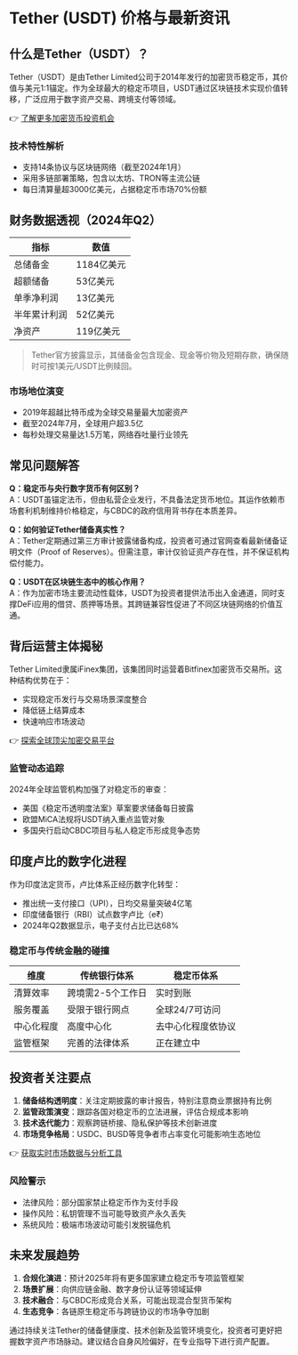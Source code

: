 # Tether (USDT) 价格与最新资讯

## 什么是Tether（USDT）？

Tether（USDT）是由Tether Limited公司于2014年发行的加密货币稳定币，其价值与美元1:1锚定。作为全球最大的稳定币项目，USDT通过区块链技术实现价值转移，广泛应用于数字资产交易、跨境支付等领域。

👉 [了解更多加密货币投资机会](https://bit.ly/okx_welcome)

### 技术特性解析
- 支持14条协议与区块链网络（截至2024年1月）
- 采用多链部署策略，包含以太坊、TRON等主流公链
- 每日清算量超3000亿美元，占据稳定币市场70%份额

## 财务数据透视（2024年Q2）

| 指标          | 数值       |
|---------------|------------|
| 总储备金      | 1184亿美元 |
| 超额储备      | 53亿美元   |
| 单季净利润    | 13亿美元   |
| 半年累计利润  | 52亿美元   |
| 净资产        | 119亿美元  |

>Tether官方披露显示，其储备金包含现金、现金等价物及短期存款，确保随时可按1美元/USDT比例赎回。

### 市场地位演变
- 2019年超越比特币成为全球交易量最大加密资产
- 截至2024年7月，全球用户超3.5亿
- 每秒处理交易量达1.5万笔，网络吞吐量行业领先

## 常见问题解答

**Q：稳定币与央行数字货币有何区别？**  
A：USDT虽锚定法币，但由私营企业发行，不具备法定货币地位。其运作依赖市场套利机制维持价格稳定，与CBDC的政府信用背书存在本质差异。

**Q：如何验证Tether储备真实性？**  
A：Tether定期通过第三方审计披露储备构成，投资者可通过官网查看最新储备证明文件（Proof of Reserves）。但需注意，审计仅验证资产存在性，并不保证机构偿付能力。

**Q：USDT在区块链生态中的核心作用？**  
A：作为加密市场主要流动性载体，USDT为投资者提供法币出入金通道，同时支撑DeFi应用的借贷、质押等场景。其跨链兼容性促进了不同区块链网络的价值互通。

## 背后运营主体揭秘

Tether Limited隶属iFinex集团，该集团同时运营着Bitfinex加密货币交易所。这种结构优势在于：
- 实现稳定币发行与交易场景深度整合
- 降低链上结算成本
- 快速响应市场波动

👉 [探索全球顶尖加密交易平台](https://bit.ly/okx_welcome)

### 监管动态追踪
2024年全球监管机构加强了对稳定币的审查：
- 美国《稳定币透明度法案》草案要求储备每日披露
- 欧盟MiCA法规将USDT纳入重点监管对象
- 多国央行启动CBDC项目与私人稳定币形成竞争态势

## 印度卢比的数字化进程

作为印度法定货币，卢比体系正经历数字化转型：
- 推出统一支付接口（UPI），日均交易量突破4亿笔
- 印度储备银行（RBI）试点数字卢比（e₹）
- 2024年Q2数据显示，电子支付占比已达68%

### 稳定币与传统金融的碰撞
| 维度         | 传统银行体系       | 稳定币体系         |
|--------------|--------------------|--------------------|
| 清算效率     | 跨境需2-5个工作日  | 实时到账           |
| 服务覆盖     | 受限于银行网点     | 全球24/7可访问     |
| 中心化程度   | 高度中心化         | 去中心化程度依协议 |
| 监管框架     | 完善的法律体系     | 正在建立中         |

## 投资者关注要点

1. **储备结构透明度**：关注定期披露的审计报告，特别注意商业票据持有比例
2. **监管政策演变**：跟踪各国对稳定币的立法进展，评估合规成本影响
3. **技术迭代能力**：观察跨链桥接、隐私保护等技术创新进度
4. **市场竞争格局**：USDC、BUSD等竞争者市占率变化可能影响生态地位

👉 [获取实时市场数据与分析工具](https://bit.ly/okx_welcome)

### 风险警示
- 法律风险：部分国家禁止稳定币作为支付手段
- 操作风险：私钥管理不当可能导致资产永久丢失
- 系统风险：极端市场波动可能引发脱锚危机

## 未来发展趋势

1. **合规化演进**：预计2025年将有更多国家建立稳定币专项监管框架
2. **场景扩展**：向供应链金融、数字身份认证等领域延伸
3. **技术融合**：与CBDC形成竞合关系，可能出现混合型货币架构
4. **生态竞争**：各链原生稳定币与跨链协议的市场争夺加剧

通过持续关注Tether的储备健康度、技术创新及监管环境变化，投资者可更好把握数字资产市场脉动。建议结合自身风险偏好，在专业指导下进行资产配置。
